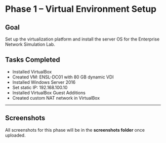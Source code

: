 # Phase 1 – Virtual Environment Setup  

## Goal  
Set up the virtualization platform and install the server OS for the Enterprise Network Simulation Lab.  

## Tasks Completed
- Installed VirtualBox  
- Created VM: ENSL-DC01 with 80 GB dynamic VDI  
- Installed Windows Server 2016  
- Set static IP: 192.168.100.10  
- Installed VirtualBox Guest Additions  
- Created custom NAT network in VirtualBox  

---

## Screenshots  
All screenshots for this phase will be in the **screenshots folder** once uploaded.
